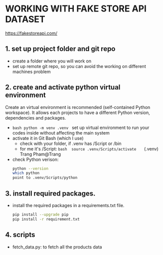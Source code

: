 # WORKING WITH FAKE STORE API DATASET
https://fakestoreapi.com/

## 1. set up project folder and git repo
- create a folder where you will work on
- set up remote git repo, so you can avoid the working on different machines problem

## 2. create and activate python virtual environment
Create an virtual environment is recommended (self-contained Python workspace). It allows each projects to have a different Python version, dependencies and packages.
-	```bash python -m venv .venv ```
set up virtual environment to run your codes inside without affecting the main system
-	activate it in Git Bash (which I use)
	- check with your folder, if .venv has /Script or /bin
	- for me it's /Script: ```bash	source .venv/Scripts/activate	```
		(.venv)
		Trang Pham@Trang
- check Python verison: 
	```bash
	python --version
	which python
	point to .venv/Scripts/python
	```

## 3. install required packages.
- install the required packages in a requirements.txt file.
	```bash
	pip install --upgrade pip
	pip install -r requirement.txt
	```

## 4. scripts
- fetch_data.py: to fetch all the products data


